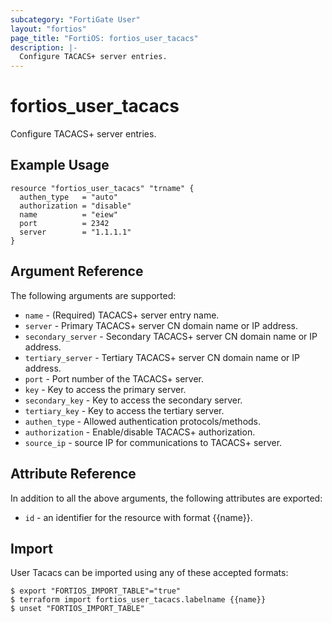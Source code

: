 ```yaml
---
subcategory: "FortiGate User"
layout: "fortios"
page_title: "FortiOS: fortios_user_tacacs"
description: |-
  Configure TACACS+ server entries.
---
```


# fortios_user_tacacs
Configure TACACS+ server entries.

## Example Usage

```hcl
resource "fortios_user_tacacs" "trname" {
  authen_type   = "auto"
  authorization = "disable"
  name          = "eiew"
  port          = 2342
  server        = "1.1.1.1"
}
```

## Argument Reference

The following arguments are supported:

* `name` - (Required) TACACS+ server entry name.
* `server` - Primary TACACS+ server CN domain name or IP address.
* `secondary_server` - Secondary TACACS+ server CN domain name or IP address.
* `tertiary_server` - Tertiary TACACS+ server CN domain name or IP address.
* `port` - Port number of the TACACS+ server.
* `key` - Key to access the primary server.
* `secondary_key` - Key to access the secondary server.
* `tertiary_key` - Key to access the tertiary server.
* `authen_type` - Allowed authentication protocols/methods.
* `authorization` - Enable/disable TACACS+ authorization.
* `source_ip` - source IP for communications to TACACS+ server.


## Attribute Reference

In addition to all the above arguments, the following attributes are exported:
* `id` - an identifier for the resource with format {{name}}.

## Import

User Tacacs can be imported using any of these accepted formats:
```
$ export "FORTIOS_IMPORT_TABLE"="true"
$ terraform import fortios_user_tacacs.labelname {{name}}
$ unset "FORTIOS_IMPORT_TABLE"
```
